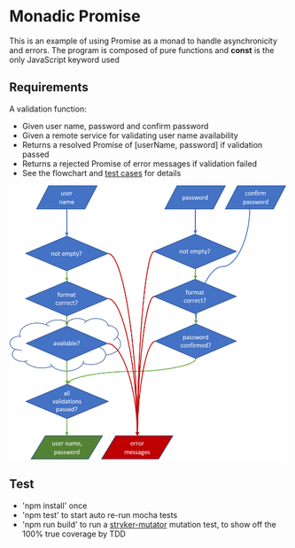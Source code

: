 # Monadic Promise

This is an example of using Promise as a monad to handle asynchronicity and errors. 
The program is composed of pure functions and **const** is the only JavaScript keyword used

## Requirements
A validation function:
- Given user name, password and confirm password
- Given a remote service for validating user name availability
- Returns a resolved Promise of [userName, password] if validation passed
- Returns a rejected Promise of error messages if validation failed
- See the flowchart and [test cases](./src/validate-user.test.js) for details

<img src="img/flowchart.png" width="500px">

## Test
- 'npm install' once
- 'npm test' to start auto re-run mocha tests
- 'npm run build' to run a [stryker-mutator](https://github.com/stryker-mutator) mutation test, to show off the 100% true coverage by TDD